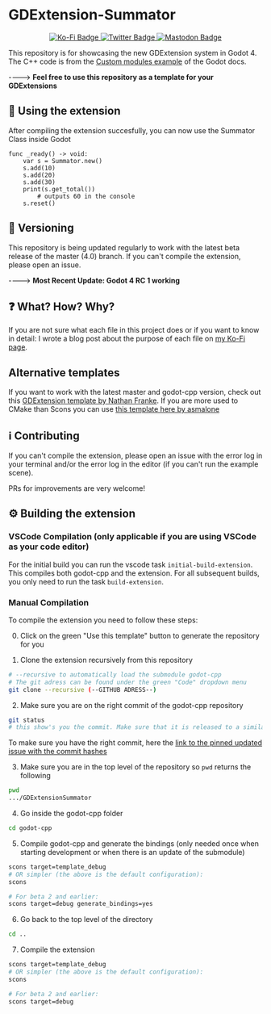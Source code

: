 # GDExtension-Summator
<div id="badges" align="center">
  <a href="https://ko-fi.com/flamelizard">
    <img src="https://img.shields.io/badge/Support my work-red?style=for-the-badge&logo=kofi&logoColor=white" alt="Ko-Fi Badge"/>
  </a>
  <a href="https://twitter.com/patrick_exe">
    <img src="https://img.shields.io/badge/Twitter-blue?style=for-the-badge&logo=twitter&logoColor=white" alt="Twitter Badge"/>
  </a>
  <a href="https://mastodon.gamedev.place/@flamelizard">
    <img src="https://img.shields.io/badge/Mastodon-purple?style=for-the-badge&logo=mastodon&logoColor=white" alt="Mastodon Badge"/>
  </a>
</div>

This repository is for showcasing the new GDExtension system in Godot 4.
The C++ code is from the [Custom modules example](https://docs.godotengine.org/en/latest/development/cpp/custom_modules_in_cpp.html "Click to get to the docs") of the Godot docs.

----> **Feel free to use this repository as a template for your GDExtensions**

## :tada: Using the extension
After compiling the extension succesfully, you can now use the Summator Class inside Godot
```gdscript
func _ready() -> void:
	var s = Summator.new()
	s.add(10)
	s.add(20)
	s.add(30)
	print(s.get_total())
        # outputs 60 in the console
	s.reset()
```

## 🔢 Versioning
This repository is being updated regularly to work with the latest beta release of the master (4.0) branch. If you can't compile the extension, please open an issue.

----> **Most Recent Update: Godot 4 RC 1 working**

## ❓ What? How? Why?
If you are not sure what each file in this project does or if you want to know in detail: I wrote a blog post about the purpose of each file on [my Ko-Fi page](https://ko-fi.com/post/GDExtension--Godot-SUPERCHARGED--How-to-get-star-Z8Z4GLUSE).

## Alternative templates
If you want to work with the latest master and godot-cpp version, check out this [GDExtension template by Nathan Franke](https://github.com/nathanfranke/gdextension).
If you are more used to CMake than Scons you can use [this template here by asmalone](https://github.com/asmaloney/GDExtensionTemplate)


## ℹ️ Contributing
If you can't compile the extension, please open an issue with the error log in your terminal and/or the error log in the editor (if you can't run the example scene).

PRs for improvements are very welcome!

## ⚙️ Building the extension

### VSCode Compilation (only applicable if you are using VSCode as your code editor)
For the initial build you can run the vscode task `initial-build-extension`. This compiles both godot-cpp and the extension. For all subsequent builds, you only need to run the task `build-extension`.

### Manual Compilation

To compile the extension you need to follow these steps:

0. Click on the green "Use this template" button to generate the repository for you

1. Clone the extension recursively from this repository
```bash
# --recursive to automatically load the submodule godot-cpp
# The git adress can be found under the green "Code" dropdown menu
git clone --recursive (--GITHUB ADRESS--)
```

2. Make sure you are on the right commit of the godot-cpp repository
```bash
git status
# this show's you the commit. Make sure that it is released to a similar/the same time as the master branch (especially during the beta)
```
To make sure you have the right commit, here the [link to the pinned updated issue with the commit hashes](https://github.com/godotengine/godot-cpp/issues/874)

3. Make sure you are in the top level of the repository so `pwd` returns the following
```bash
pwd
.../GDExtensionSummator
```

4. Go inside the godot-cpp folder
```bash
cd godot-cpp
```

5. Compile godot-cpp and generate the bindings (only needed once when starting development or when there is an update of the submodule)
```bash
scons target=template_debug
# OR simpler (the above is the default configuration):
scons 

# For beta 2 and earlier:
scons target=debug generate_bindings=yes
```

6. Go back to the top level of the directory
```bash
cd ..
```

7. Compile the extension
```bash
scons target=template_debug
# OR simpler (the above is the default configuration):
scons

# For beta 2 and earlier:
scons target=debug
```
